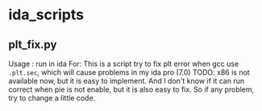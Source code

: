 # ida_scripts

## plt_fix.py
Usage : run in ida
For:    This is a script try to fix plt error when gcc use `.plt.sec`, which will cause problems in my ida pro (7.0)
TODO:   x86 is not available now, but it is easy to implement. And I don't know if it can run correct when pie is not enable, but it is also easy to fix. So if any problem, try to change a little code.
